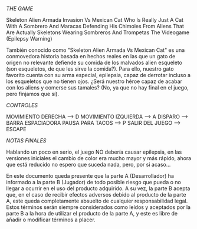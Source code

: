 *THE GAME*

Skeleton Alien Armada Invasion Vs Mexican Cat Who Is Really Just A Cat With A Sombrero And Maracas Defending His Chimoles From Aliens That Are Actually Skeletons Wearing Sombreros And Trompetas The Videogame (Epilepsy Warning)

También conocido como "Skeleton Alien Armada Vs Mexican Cat" es una conmovedora historia basada en hechos reales en las que un gato de origen no relevante defiende su comida de los malvados alien esqueleto (son esqueletos, de que les sirve la comida?).
Para ello, nuestro gato favorito cuenta con su arma especial, epilepsia, capaz de derrotar incluso a los esqueletos que no tienen ojos.
¿Será nuestro héroe capaz de acabar con los aliens y comerse sus tamales? (No, ya que no hay final en el juego, pero finjamos que sí).

*CONTROLES*

MOVIMIENTO DERECHA --> D
MOVIMIENTO IZQUIERDA --> A
DISPARO --> BARRA ESPACIADORA
PAUSA PARA TACOS --> P
SALIR DEL JUEGO --> ESCAPE

*NOTAS FINALES*

Hablando un poco en serio, el juego NO debería causar epilepsia, en las versiones iniciales el cambio de color era mucho mayor y más rápido, ahora que está reducido no espero que suceda nada, pero, por si acaso...

En este documento queda presente que la parte A (Desarrollador) ha informado a la parte B (Jugador) de todo posible riesgo que pueda o no llegar a ocurrir en el uso del producto adquirido.
A su vez, la parte B acepta que, en el caso de recibir efectos adversos debido al producto de la parte A, este queda completamente absuelto de cualquier responsabilidad legal.
Estos términos serán siempre considerados como leídos y aceptados por la parte B a la hora de utilizar el producto de la parte A, y este es libre de añadir o modificar términos a placer.